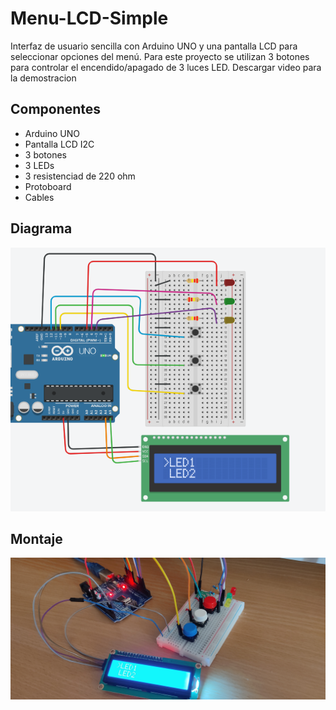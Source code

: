 # Menu-LCD-Simple
Interfaz de usuario sencilla con Arduino UNO y una pantalla LCD para seleccionar opciones del menú. 
Para este proyecto se utilizan 3 botones para controlar el encendido/apagado de 3 luces LED.
Descargar video para la demostracion

## Componentes
- Arduino UNO
- Pantalla LCD I2C
- 3 botones
- 3 LEDs
- 3 resistenciad de 220 ohm
- Protoboard
- Cables

## Diagrama
![alt text](./Diagrama.PNG)

## Montaje
![alt text](./Circuito.jpg)
